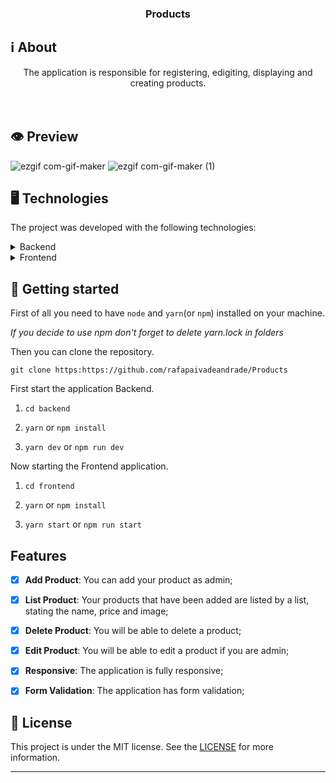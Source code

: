 <h3  align="center">

Products 

</h3>


## ℹ️ About


<div  align="center">

<p  align="center">
The application is responsible for registering, edigiting, displaying and creating products.<br/><br/><br/>
</p>

</div>


## 👁 Preview

![ezgif com-gif-maker](https://user-images.githubusercontent.com/51189721/99907368-371bb000-2cbb-11eb-9bfc-e3ddf83936b4.gif)
![ezgif com-gif-maker (1)](https://user-images.githubusercontent.com/51189721/99907369-38e57380-2cbb-11eb-91cc-110807e38c0a.gif)
</br>



## 🖥 Technologies
  
The project was developed with the following technologies:

  

<details>

<summary>Backend</summary>

- [Axios](https://www.npmjs.com/package/axios)

- [Cors](https://www.npmjs.com/package/cors)

- [Express](https://www.npmjs.com/package/express)

- [Mongoose](https://mongoosejs.com/)

- [Multer](https://www.npmjs.com/package/multer)

- [Node.js](https://nodejs.org/)

- [Nodemon](https://nodemon.io/)

  

</details>

  

<details>

<summary>Frontend</summary>
  
  

- [Axios](https://www.npmjs.com/package/axios)

- [React](https://pt-br.reactjs.org/)

- [React DOM](https://pt-br.reactjs.org/docs/react-dom.html)

- [React Icons](https://react-icons.netlify.com/#/)

- [React Router Dom](https://reacttraining.com/react-router/web/)

- [React Scripts](https://www.npmjs.com/package/react-scripts)

- [React Leaflet](https://react-leaflet.js.org/)

- [Unform](https://unform.dev/)

- [Styled Components](https://styled-components.com/docs)

- [Web Vitals](https://www.npmjs.com/package/web-vitals)

</details>

## 🚀 Getting started

  

First of all you need to have `node` and `yarn`(or `npm`) installed on your machine.

  

_If you decide to use npm don't forget to delete yarn.lock in folders_

  

Then you can clone the repository.

  

`git clone https:https://github.com/rafapaivadeandrade/Products`

  

First start the application Backend.

  

1. `cd backend`

2. `yarn` or `npm install`

3. `yarn dev` or `npm run dev`

  

Now starting the Frontend application.

  

1. `cd frontend`

2. `yarn` or `npm install`

3. `yarn start` or `npm run start`

## Features

- [x] **Add Product**: You can add your product as admin;
- [x] **List Product**: Your products that have been added are listed by a list, stating the name, price and image;
- [x] **Delete Product**: You will be able to delete a product;
- [x] **Edit Product**: You will be able to edit a product if you are admin;
- [x] **Responsive**: The application is fully responsive;
- [x] **Form Validation**: The application has form validation;


  
## 📝 License

  

This project is under the MIT license. See the [LICENSE]([https://github.com/rafapaivadeandrade/Products/blob/master/LICENSE.md](https://github.com/rafapaivadeandrade/Products/blob/master/LICENSE.md)) for more information.

  

---

